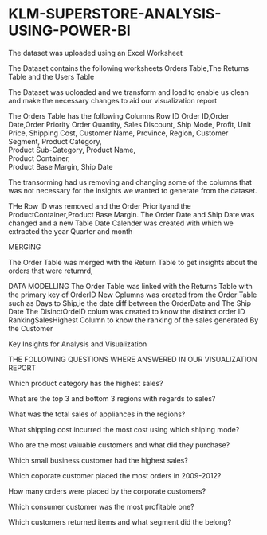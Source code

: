 # KLM-SUPERSTORE-ANALYSIS-USING-POWER-BI 
The dataset was uploaded using an Excel Worksheet

The Dataset contains the following worksheets Orders Table,The Returns Table and the Users Table

The Dataset was uoloaded and we transform and load to enable us clean and make the necessary changes to aid our visualization report

The Orders Table has the following Columns
Row ID	Order ID,Order Date,Order Priority
Order Quantity,
Sales	Discount,
Ship Mode,
Profit,	
Unit Price,
Shipping Cost,
Customer Name,
Province,
Region,
Customer Segment,
Product Category,	
Product Sub-Category,
Product Name,	
Product Container,	
Product Base Margin,
Ship Date

The transorming had us removing and changing some of the columns that was not necessary for the insights we wanted to generate from the dataset.

THe Row ID was removed and the Order Priorityand the  ProductContainer,Product Base Margin. 
The Order Date and Ship Date was changed and a new Table Date Calender was created with which we extracted the year Quarter and month

MERGING

The Order Table was merged with the Return Table to get insights about the orders thst were returnrd,

DATA MODELLING
The Order Table was linked with the Returns Table with the primary key of OrderID
New Cplumns was created from the Order Table such as Days to Ship,ie the date diff between the OrderDate and The Ship Date
The DisinctOrdeID colum was created to know the distinct order ID
RankingSalesHighest Column to know the ranking of the sales generated By the Customer

Key Insights for Analysis and Visualization

THE FOLLOWING QUESTIONS WHERE ANSWERED IN OUR VISUALIZATION REPORT

Which product category has the highest sales?

What are the top 3 and bottom 3 regions with regards to sales?

What was the total sales of appliances in the regions?

What shipping cost incurred the most cost using which shiping mode?

Who are the most valuable customers and what did they purchase?

Which small business customer had the highest sales?

Which coporate customer placed the most orders in 2009-2012? 

How many orders were placed by the corporate customers?

Which consumer customer was the most profitable one?

Which customers returned items and what segment did the belong?
